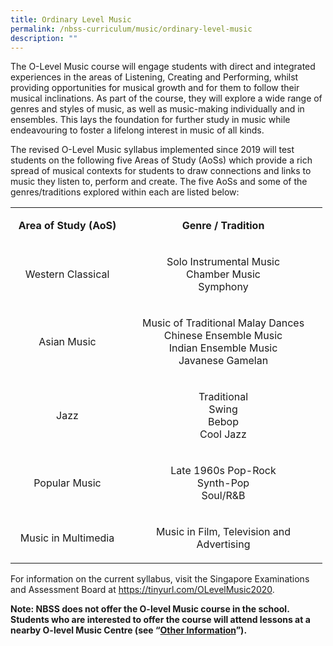 ```yaml
---
title: Ordinary Level Music
permalink: /nbss-curriculum/music/ordinary-level-music
description: ""
---
```

<p>The O-Level Music course will engage students with direct and integrated experiences in the areas of Listening, Creating and Performing, whilst providing opportunities for musical growth and for them to follow their musical inclinations. As part of the course, they will explore a wide range of genres and styles of music, as well as music-making individually and in ensembles. This lays the foundation for further study in music while endeavouring to foster a lifelong interest in music of all kinds.</p>
<p>The revised O-Level Music syllabus implemented since 2019 will test students on the following five Areas of Study (AoSs) which provide a rich spread of musical contexts for students to draw connections and links to music they listen to, perform and create. The five AoSs and some of the genres/traditions explored within each are listed below:&nbsp;</p>
<table>
<tbody>
<tr>
<td style="text-align: center;" width="166">
<p><strong>Area of Study (AoS)</strong></p>
</td>
<td style="text-align: center;" width="301">
<p><strong>Genre / Tradition</strong></p>
</td>
</tr>
<tr>
<td style="text-align: center;" width="166">
<p>Western Classical</p>
</td>
<td style="text-align: center;" width="301">
<p>Solo Instrumental Music<br />Chamber Music<br />Symphony</p>
</td>
</tr>
<tr>
<td style="text-align: center;" width="166">
<p>Asian Music</p>
</td>
<td style="text-align: center;" width="301">
<p>Music of Traditional Malay Dances<br />Chinese Ensemble Music<br />Indian Ensemble Music<br />Javanese Gamelan</p>
</td>
</tr>
<tr>
<td style="text-align: center;" width="166">
<p>Jazz</p>
</td>
<td style="text-align: center;" width="301">
<p>Traditional<br />Swing<br />Bebop<br />Cool Jazz</p>
</td>
</tr>
<tr>
<td style="text-align: center;" width="166">
<p>Popular Music</p>
</td>
<td style="text-align: center;" width="301">
<p>Late 1960s Pop-Rock<br />Synth-Pop<br />Soul/R&amp;B</p>
</td>
</tr>
<tr>
<td style="text-align: center;" width="166">
<p>Music in Multimedia</p>
</td>
<td style="text-align: center;" width="301">
<p>Music in Film, Television and Advertising</p>
</td>
</tr>
</tbody>
</table>
<p>For information on the current syllabus, visit the Singapore Examinations and Assessment Board at&nbsp;<a href="https://tinyurl.com/OLevelMusic2020">https://tinyurl.com/OLevelMusic2020</a>.</p>
<p><strong>Note: NBSS does not offer the O-level Music course in the school. Students who are interested to offer the course will attend lessons at a nearby O-level Music Centre (see &ldquo;<a href="/nbss-curriculum/music/ordinary-level-music/other-information">Other Information</a>&rdquo;). </strong></p>